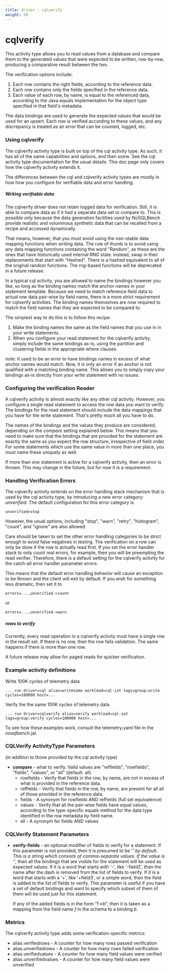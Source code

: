```yaml
---
title: driver - cqlverify
weight: 50
---
```

# cqlverify

This activity type allows you to read values from a database and compare them to
the generated values that were expected to be written, row-by-row, producing a
comparative result between the two.

The verification options include:

1. Each row contains the right fields, according to the reference data.
2. Each row contains only the fields specified in the reference data.
3. Each value of each row, by name, is equal to the referenced data,
   according to the Java equals implementation for the object type
   specified in that field's metadata.

The data bindings are used to generate the expected values that would be used
for an upsert. Each row is verified according to these values, and any
discrepancy is treated as an error that can be counted, logged, etc.

### Using cqlverify

The cqlverify activity type is built on top of the cql activity type. As such,
it has all of the same capabilities and options, and then some. See the cql
activity type documentation for the usual details. This doc page only covers how
the cqlverify activity extends it.

The differences between the cql and cqlverify activity types are mostly in how
how you configure for verifiable data and error handling.

##### Writing verifiable data

The cqlverify driver does not retain logged data for verification. Still, it is able to compare data as if it had a
separate data set to compare to. This is possible only because the data generation facilities used by NoSQLBench provide
realistic and voluminous synthetic data that can be recalled from a recipe and accessed dynamically.

That means, however, that you must avoid using the non-stable data mapping functions when writing data. The rule of
thumb is to avoid using any data mapping functions containing the word "Random", as these are the ones that have
historically used internal RNG state. Instead, swap in their replacements that start with "Hashed". There is a hashed
equivalent to all of the original random functions. The rng-based functions will be deprecated in a future release.

In a typical cql activity, you are allowed to name the bindings however you like, so long as the binding names match the
anchor names in your statement template. Because we need to match reference field data to actual row data pair-wise by
field name, there is a more strict requirement for cqlverify activities. The binding names themselves are now required
to match the field names that they are expected to be compared to.

The simplest way to do this is to follow this recipe:

1. Make the binding names the same as the field names that you use in
   in your write statements.
2. When you configure your read statement for the cqlverify activity,
   simply include the same bindings as-is, using the partition and
   clustering fields in the appropriate where clauses.

*note*: It used to be an error to have bindings names in excess of what anchor
names would match. Now, it is only an error if an anchor is not qualified with
a matching binding name. This allows you to simply copy your bindings as-is
directly from your write statement with no issues.

### Configuring the verification Reader

A cqlverify activity is almost exactly like any other cql activity. However, you
configure a single read statement to access the row data you want to verify. The
bindings for the read statement should include the data mappings that you have
for the write statement. That's pretty much all you have to do.

The names of the bindings and the values they produce are considered, depending
on the *compare* setting explained below. This means that you need to make sure
that the bindings that are provided for the statement are exactly the same as
you expect the row structure, irrespective of field order. For some statements
which use the same value in more than one place, you must name these uniquely
as well.

If more than one statement is active for a cqlverify activity, then an error is
thrown. This may change in the future, but for now it is a requirement.

### Handling Verification Errors

The cqlverify activity extends on the error handling stack mechanism that is
used by the cql activity type, by introducing a new error category:
*unverified*. The default configuration for this error category is

    unverified=stop

However, the usual options, including "stop", "warn", "retry", "histogram",
"count", and "ignore" are also allowed.

Care should be taken to set the other error handling categories to be strict
enough to avoid false negatives in testing. The verification on a row can only
be done if the row is actually read first. If you set the error handler stack to
only count real errors, for example, then you will be preempting the read
verifier. Therefore, there is a default setting for the cqlverify activity for
the catch-all error handler parameter *errors*.

This means that the default error handling behavior will cause an exception to
be thrown and the client will exit by default. If you wish for something less
dramatic, then set it to

    errors=...,unverified->count

or

    errors=...,unverified->warn

##### rows to verify

Currently, every read operation in a cqlverify activity must have a single row
in the result set. If there is no row, then the row fails validation. The same
happens if there is more than one row.

A future release may allow for paged reads for quicker verification.

### Example activity definitions

Write 100K cycles of telemetry data

    ... run driver=cql alias=writesome workload=cql-iot tags=group:write cycles=100000 host=...

Verify the the same 100K cycles of telemetry data

    ... run driver=cqlverify alias=verify workload=cql-iot tags=group:verify cycles=100000 host=...

To see how these examples work, consult the telemetry.yaml file in the nosqlbench.jar.

### CQLVerify ActivityType Parameters

(in addition to those provided by the cql activity type)

- **compare** - what to verify. Valid values are "reffields",
  "rowfields", "fields", "values", or "all"
   (default: all)
  - rowfields - Verify that fields in the row, by name, are
    not in excess of what is provided in the reference data.
  - reffields - Verify that fields in the row, by name, are
    present for all all of those provided in the reference data.
  - fields - A synonym for rowfields AND reffields
    (full set equivalence)
  - values - Verify that all the pair-wise fields have equal
    values, according to the type-specific equals method for
    the data type identified in the row metadata by field name.
  - all - A synonym for fields AND values

### CQLVerify Statement Parameters

- **verify-fields** - an optional modifier of fields to verify for a statement.
  If this parameter is not provided, then it is presumed to be '*' by default.
  This is a string which consists of comma-separate values. If the value
  is '*', then all the bindings that are visible for the statement will be
  used as expected values.
  If it is a word that starts with '-', like '-field2', then the name after the
  dash is removed from the list of fields to verify.
  If it is a word that starts with a '+', like '+field3', or a simple word,
  then the field is added to the list of fields to verify.
  This parameter is useful if you have a set of default bindings and want
  to specify which subset of them of them will be used just for this statement.

  If any of the added fields is in the form "f->b", then it is taken as a mapping
  from the field name _f_ in the schema to a binding _b_.

### Metrics

The cqlverify activity type adds some verification-specific metrics:

- alias.verifiedrows - A counter for how many rows passed verification
- alias.unverifiedrows - A counter for how many rows failed verification
- alias.verifiedvalues - A counter for how many field values were verified
- alias.unverifiedvalues - A counter for how many field values were unverified

